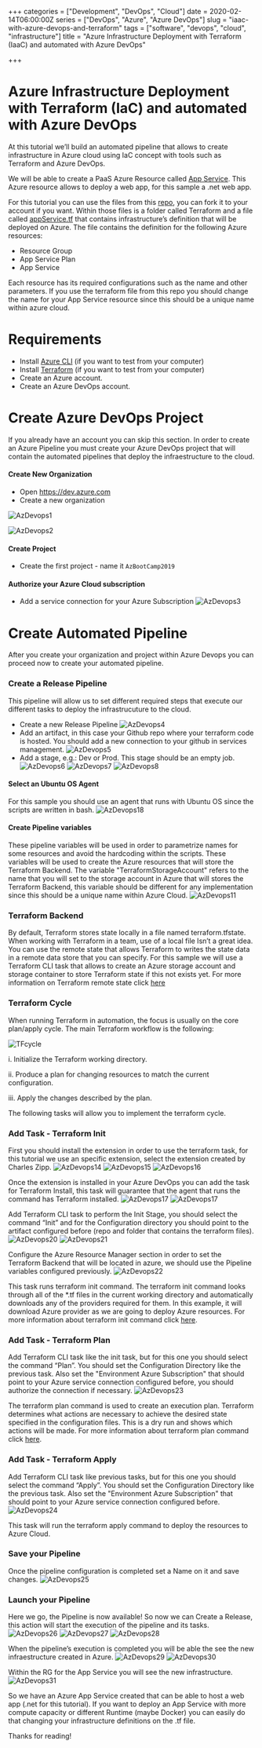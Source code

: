 +++
categories = ["Development", "DevOps", "Cloud"]
date = 2020-02-14T06:00:00Z
series = ["DevOps", "Azure", "Azure DevOps"]
slug = "iaac-with-azure-devops-and-terraform"
tags = ["software", "devops", "cloud", "infrastructure"]
title = "Azure Infrastructure Deployment with Terraform (IaaC) and automated with Azure DevOps"

+++
# Azure Infrastructure Deployment with Terraform (IaC) and automated with Azure DevOps

At this tutorial we’ll build an automated pipeline that allows to create infrastructure in Azure cloud using IaC concept with tools such as Terraform and Azure DevOps.

We will be able to create a PaaS Azure Resource called [App Service](https://azure.microsoft.com/en-us/services/app-service/). This Azure resource allows to deploy a web app, for this sample a .net web app.

For this tutorial you can use the files from this [repo](https://github.com/josema88/IaCWithAzure), you can fork it to your account if you want. Within those files is a folder called Terraform and a file called [appService.tf](https://raw.githubusercontent.com/josema88/IaCWithAzure/master/Terraform/appService.tf) that contains infrastructure’s definition that will be deployed on Azure. The file contains the definition for the following Azure resources:

* Resource Group
* App Service Plan
* App Service

Each resource has its required configurations such as the name and other parameters. If you use the terraform file from this repo you should change the name for your App Service resource since this should be a unique name within azure cloud.

# Requirements

* Install [Azure CLI](https://docs.bitnami.com/azure/faq/administration/install-az-cli/) (if you want to test from your computer)
* Install [Terraform](https://learn.hashicorp.com/terraform/getting-started/install.html) (if you want to test from your computer)
* Create an Azure account.
* Create an Azure DevOps account.

# Create Azure DevOps Project

If you already have an account you can skip this section. In order to create an Azure Pipeline you must create your Azure DevOps project that will contain the automated pipelines that deploy the infraestructure to the cloud.

#### Create New Organization

* Open https://dev.azure.com
* Create a new organization

![AzDevops1](https://raw.githubusercontent.com/josema88/IaCWithAzure/master/Images/AzDevOps1.png)

![AzDevops2](https://raw.githubusercontent.com/josema88/IaCWithAzure/master/Images/AzDevOps2.png)

#### Create Project

* Create the first project - name it `AzBootCamp2019`

#### Authorize your Azure Cloud subscription

* Add a service connection for your Azure Subscription
  ![AzDevops3](https://raw.githubusercontent.com/josema88/IaCWithAzure/master/Images/AzDevOps3.png)

# Create Automated Pipeline

After you create your organization and project within Azure Devops you can proceed now to create your automated pipeline.

### Create a Release Pipeline

This pipeline will allow us to set different required steps that execute our different tasks to deploy the infrastrucuture to the cloud.

* Create a new Release Pipeline
  ![AzDevops4](https://raw.githubusercontent.com/josema88/IaCWithAzure/master/Images/AzDevOps4.png)
* Add an artifact, in this case your Github repo where your terraform code is hosted. You should add a new connection to your github in services management.
  ![AzDevops5](https://raw.githubusercontent.com/josema88/IaCWithAzure/master/Images/AzDevOps5.png)
* Add a stage, e.g.: Dev or Prod. This stage should be an empty job.
  ![AzDevops6](https://raw.githubusercontent.com/josema88/IaCWithAzure/master/Images/AzDevOps6.png)
  ![AzDevops7](https://raw.githubusercontent.com/josema88/IaCWithAzure/master/Images/AzDevOps7.png)
  ![AzDevops8](https://raw.githubusercontent.com/josema88/IaCWithAzure/master/Images/AzDevOps8.png)

#### Select an Ubuntu OS Agent

For this sample you should use an agent that runs with Ubuntu OS since the scripts are written in bash.
![AzDevops18](https://raw.githubusercontent.com/josema88/IaCWithAzure/master/Images/AzDevOps18.png)

#### Create Pipeline variables

These pipeline variables will be used in order to parametrize names for some resources and avoid the hardcoding within the scripts. These variables will be used to create the Azure resources that will store the Terraform Backend. The variable "TerraformStorageAccount" refers to the name that you will set to the storage account in Azure that will stores the Terraform Backend, this variable should be different for any implementation since this should be a unique name within Azure Cloud. ![AzDevops11](https://raw.githubusercontent.com/josema88/IaCWithAzure/master/Images/AzDevOps11.png)

### Terraform Backend

By default, Terraform stores state locally in a file named terraform.tfstate. When working with Terraform in a team, use of a local file Isn’t a great idea. You can use the remote state that allows Terraform to writes the state data in a remote data store that you can specify. For this sample we will use a Terraform CLI task that allows to create an Azure storage account and storage container to store Terraform state if this not exists yet. For more information on Terraform remote state click [here](https://www.terraform.io/docs/state/remote.html)

### Terraform Cycle

When running Terraform in automation, the focus is usually on the core plan/apply cycle. The main Terraform workflow is the following:

![TFcycle](https://raw.githubusercontent.com/josema88/IaCWithAzure/master/Images/terraformworkflow.png)

i. Initialize the Terraform working directory.

ii. Produce a plan for changing resources to match the current configuration.

iii. Apply the changes described by the plan.

The following tasks will allow you to implement the terraform cycle.

### Add Task - Terraform Init

First you should install the extension in order to use the terraform task, for this tutorial we use an specific extension, select the extension created by Charles Zipp. ![AzDevops14](https://raw.githubusercontent.com/josema88/IaCWithAzure/master/Images/AzDevOps14.png)
![AzDevops15](https://raw.githubusercontent.com/josema88/IaCWithAzure/master/Images/AzDevOps15.png)
![AzDevops16](https://raw.githubusercontent.com/josema88/IaCWithAzure/master/Images/AzDevOps16.png)

Once the extension is installed in your Azure DevOps you can add the task for Terraform Install, this task will guarantee that the agent that runs the command has Terraform installed.
![AzDevops17](https://raw.githubusercontent.com/josema88/IaCWithAzure/master/Images/AzDevOps17.png)
![AzDevops17](https://raw.githubusercontent.com/josema88/IaCWithAzure/master/Images/AzDevOps17_1.png)

Add Terraform CLI task to perform the Init Stage, you should select the command “Init” and for the Configuration directory you should point to the artifact configured before (repo and folder that contains the terraform files). ![AzDevops20](https://raw.githubusercontent.com/josema88/IaCWithAzure/master/Images/AzDevOps20.png)
![AzDevops21](https://raw.githubusercontent.com/josema88/IaCWithAzure/master/Images/AzDevOps21.png)

Configure the Azure Resource Manager section in order to set the Terraform Backend that will be located in azure, we should use the Pipeline variables configured previously.
![AzDevops22](https://raw.githubusercontent.com/josema88/IaCWithAzure/master/Images/AzDevOps22.png)

This task runs terraform init command. The terraform init command looks through all of the *.tf files in the current working directory and automatically downloads any of the providers required for them. In this example, it will download Azure provider as we are going to deploy Azure resources. For more information about terraform init command click [here](https://www.terraform.io/docs/commands/init.html).

### Add Task - Terraform Plan

Add Terraform CLI task like the init task, but for this one you should select the command “Plan”. You should set the Configuration Directory like the previous task. Also set the "Environment Azure Subscription" that should point to your Azure service connection configured before, you should authorize the connection if necessary. ![AzDevops23](https://raw.githubusercontent.com/josema88/IaCWithAzure/master/Images/AzDevOps23.png)

The terraform plan command is used to create an execution plan. Terraform determines what actions are necessary to achieve the desired state specified in the configuration files. This is a dry run and shows which actions will be made. For more information about terraform plan command click [here](https://www.terraform.io/docs/commands/plan.html).

### Add Task - Terraform Apply

Add Terraform CLI task like previous tasks, but for this one you should select the command “Apply”. You should set the Configuration Directory like the previous task. Also set the "Environment Azure Subscription" that should point to your Azure service connection configured before. ![AzDevops24](https://raw.githubusercontent.com/josema88/IaCWithAzure/master/Images/AzDevOps24.png)

This task will run the terraform apply command to deploy the resources to Azure Cloud.

### Save your Pipeline

Once the pipeline configuration is completed set a Name on it and save changes.
![AzDevops25](https://raw.githubusercontent.com/josema88/IaCWithAzure/master/Images/AzDevOps25.png)

### Launch your Pipeline

Here we go, the Pipeline is now available! So now we can Create a Release, this action will start the execution of the pipeline and its tasks. ![AzDevops26](https://raw.githubusercontent.com/josema88/IaCWithAzure/master/Images/AzDevOps26.png)
![AzDevops27](https://raw.githubusercontent.com/josema88/IaCWithAzure/master/Images/AzDevOps27.png)
![AzDevops28](https://raw.githubusercontent.com/josema88/IaCWithAzure/master/Images/AzDevOps28.png)

When the pipeline’s execution is completed you will be able the see the new infraestructure created in Azure. ![AzDevops29](https://raw.githubusercontent.com/josema88/IaCWithAzure/master/Images/AzDevOps29.png)
![AzDevops30](https://raw.githubusercontent.com/josema88/IaCWithAzure/master/Images/AzDevOps30.png)

Within the RG for the App Service you will see the new infrastructure.
![AzDevops31](https://raw.githubusercontent.com/josema88/IaCWithAzure/master/Images/AzDevOps31.png)

So we have an Azure App Service created that can be able to host a web app (.net for this tutorial). If you want to deploy an App Service with more compute capacity or different Runtime (maybe Docker) you can easily do that changing your infrastructure definitions on the .tf file.

Thanks for reading!